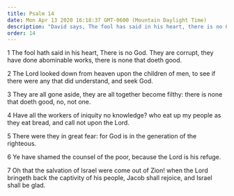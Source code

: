 ```yaml
---
title: Psalm 14
date: Mon Apr 13 2020 16:18:37 GMT-0600 (Mountain Daylight Time)
description: "David says, The fool has said in his heart, there is no God—Israel will rejoice in the day of restoration."
order: 14
---
```


1 The fool hath said in his heart, There is no God. They are corrupt, they have done abominable works, there is none that doeth good.

2 The Lord looked down from heaven upon the children of men, to see if there were any that did understand, and seek God.

3 They are all gone aside, they are all together become filthy: there is none that doeth good, no, not one.

4 Have all the workers of iniquity no knowledge? who eat up my people as they eat bread, and call not upon the Lord.

5 There were they in great fear: for God is in the generation of the righteous.

6 Ye have shamed the counsel of the poor, because the Lord is his refuge.

7 Oh that the salvation of Israel were come out of Zion! when the Lord bringeth back the captivity of his people, Jacob shall rejoice, and Israel shall be glad.
